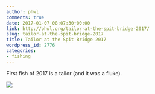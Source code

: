 ```yaml
---
author: phwl
comments: true
date: 2017-01-07 08:07:30+00:00
link: http://phwl.org/tailor-at-the-spit-bridge-2017/
slug: tailor-at-the-spit-bridge-2017
title: Tailor at the Spit Bridge 2017
wordpress_id: 2776
categories:
- fishing
---
```


First fish of 2017 is a tailor (and it was a fluke).

[![](http://phwl.org/wp-content/uploads/2017/01/spittailor17.jpg)](http://phwl.org/wp-content/uploads/2017/01/spittailor17.jpg)
